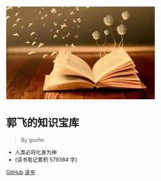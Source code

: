 ![logo](media/pic.jpg)

# 郭飞的知识宝库

> By guofei

* 人类必将化身为神
* (读书笔记累积 579384 字)

[GitHub](https://github.com/guofei9987/guofei9987.github.io)
[读书](/README)
